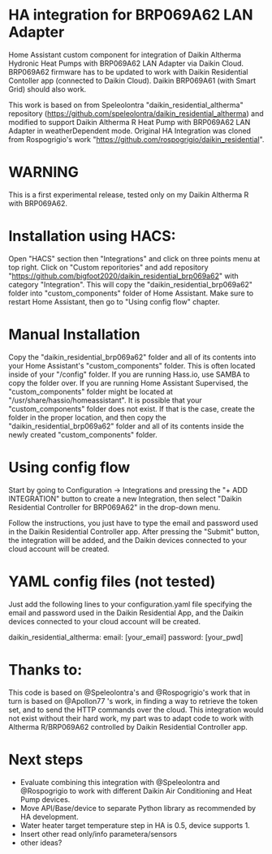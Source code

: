# HA integration for BRP069A62 LAN Adapter

Home Assistant custom component for integration of Daikin Altherma Hydronic Heat Pumps with BRP069A62 LAN Adapter via Daikin Cloud. BRP069A62 firmware has to be updated to work with Daikin Residential Contoller app (connected to Daikin Cloud). Daikin BRP069A61 (with Smart Grid) should also work. 

This work is based on from Speleolontra "daikin_residential_altherma" repository (https://github.com/speleolontra/daikin_residential_altherma) and modified to support Daikin Altherma R Heat Pump with BRP069A62 LAN Adapter in weatherDependent mode. Original HA Integration was cloned from Rospogrigio's work "https://github.com/rospogrigio/daikin_residential".

# WARNING
This is a first experimental release, tested only on my Daikin Altherma R with BRP069A62.

# Installation using HACS:

Open "HACS" section then "Integrations" and click on three points menu at top right. Click on "Custom reporitories" and add repository "https://github.com/bigfoot2020/daikin_residential_brp069a62" with category "Integration".
This will copy the "daikin_residential_brp069a62" folder into "custom_components" folder of Home Assistant.
Make sure to restart Home Assistant, then go to "Using config flow" chapter.

# Manual Installation

Copy the "daikin_residential_brp069a62" folder and all of its contents into your Home Assistant's "custom_components" folder. This is often located inside of your "/config" folder. If you are running Hass.io, use SAMBA to copy the folder over. If you are running Home Assistant Supervised, the "custom_components" folder might be located at "/usr/share/hassio/homeassistant". It is possible that your "custom_components" folder does not exist. If that is the case, create the folder in the proper location, and then copy the "daikin_residential_brp069a62" folder and all of its contents inside the newly created "custom_components" folder.

# Using config flow

Start by going to Configuration -> Integrations and pressing the "+ ADD INTEGRATION" button to create a new Integration, then select "Daikin Residential Controller for BRP069A62" in the drop-down menu.

Follow the instructions, you just have to type the email and password used in the Daikin Residential Controller app. After pressing the "Submit" button, the integration will be added, and the Daikin devices connected to your cloud account will be created.

# YAML config files (not tested)

Just add the following lines to your configuration.yaml file specifying the email and password used in the Daikin Residential App, and the Daikin devices connected to your cloud account will be created.

daikin_residential_altherma:
  email: [your_email]
  password: [your_pwd]


# Thanks to:

This code is based on @Speleolontra's and @Rospogrigio's work that in turn is based on @Apollon77 's work, in finding a way to retrieve the token set, and to send the HTTP commands over the cloud. This integration would not exist without their hard work, my part was to adapt code to work with Altherma R/BRP069A62 controlled by Daikin Residential Controller app.

# Next steps

- Evaluate combining this integration with @Speleolontra and @Rospogrigio to work with different Daikin Air Conditioning and Heat Pump devices.
- Move API/Base/device to separate Python library as recommended by HA development.
- Water heater target temperature step in HA is 0.5, device supports 1. 
- Insert other read only/info parametera/sensors
- other ideas?
